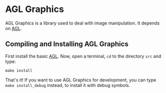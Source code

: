 # AGL Graphics

AGL Graphics is a library used to deal with image manipulation. It depends on [AGL](http://github.com/yds12/agl).

## Compiling and Installing AGL Graphics

First install the basic [AGL](http://github.com/yds12/agl). Now, open a terminal, `cd` to the directory `src` and type:

```
make install
```

That's it! If you want to use AGL Graphics for development, you can type `make install_debug` instead, to install it with debug symbols.
